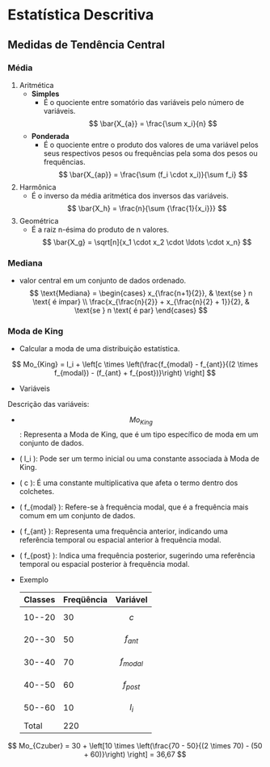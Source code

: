 # Estatística Descritiva

## Medidas de Tendência Central

### Média

1. Aritmética
    - **Simples**
        - É o quociente entre somatório das variáveis pelo
número de variáveis. 
        $$
            \bar{X_{a}} = \frac{\sum x_i}{n}
        $$
    - **Ponderada**
        - É o quociente entre o produto dos valores de uma
variável pelos seus respectivos pesos ou frequências pela soma dos pesos ou
frequências.
        $$
            \bar{X_{ap}} = \frac{\sum (f_i \cdot x_i)}{\sum f_i}
        $$
2. Harmônica
    - É o inverso da média aritmética dos inversos das variáveis.
    $$
        \bar{X_h} = \frac{n}{\sum {\frac{1}{x_i}}}
    $$
3. Geométrica
    - É a raiz n-ésima do produto de n valores.
    $$
        \bar{X_g} = \sqrt[n]{x_1 \cdot x_2 \cdot \ldots \cdot x_n}
    $$

### Mediana

- valor central em um conjunto de dados ordenado.
$$
\text{Mediana} = 
\begin{cases}
    x_{\frac{n+1}{2}}, & \text{se } n \text{ é ímpar} \\
    \frac{x_{\frac{n}{2}} + x_{\frac{n}{2} + 1}}{2}, & \text{se } n \text{ é par}
\end{cases}
$$

### Moda de King

- Calcular a moda de uma distribuição estatística.

$$
Mo_{King} = l_i + \left[c \times \left(\frac{f_{modal} - f_{ant}}{(2 \times f_{modal}) - (f_{ant} + f_{post})}\right) \right]
$$

- Variáveis

Descrição das variáveis:

- $$ Mo_{King} $$: Representa a Moda de King, que é um tipo específico de moda em um conjunto de dados.

- \( l_i \): Pode ser um termo inicial ou uma constante associada à Moda de King.

- \( c \): É uma constante multiplicativa que afeta o termo dentro dos colchetes.

- \( f_{modal} \): Refere-se à frequência modal, que é a frequência mais comum em um conjunto de dados.

- \( f_{ant} \): Representa uma frequência anterior, indicando uma referência temporal ou espacial anterior à frequência modal.

- \( f_{post} \): Indica uma frequência posterior, sugerindo uma referência temporal ou espacial posterior à frequência modal.


- Exemplo

    | Classes | Freqüência | Variável
    |---|---|---|
    | 10--20 | 30 | $$ c $$         |
    | 20--30 | 50 | $$ f_{ant} $$   |
    | 30--40 | 70 | $$ f_{modal} $$ |
    | 40--50 | 60 | $$ f_{post} $$  |
    | 50--60 | 10 | $$ l_i $$       |
    | Total  | 220|                 |

$$
Mo_{Czuber} = 30 + \left[10 \times \left(\frac{70 - 50}{(2 \times 70) - (50 + 60)}\right) \right] = 36,67
$$